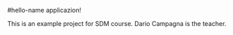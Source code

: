 #hello-name applicazion!

This is an example project for SDM course. Dario Campagna is the teacher.
